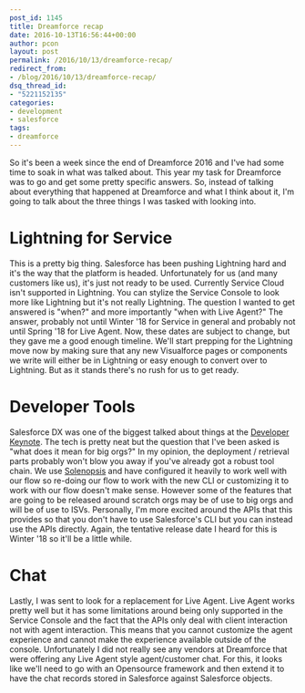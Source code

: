 ```yaml
---
post_id: 1145
title: Dreamforce recap
date: 2016-10-13T16:56:44+00:00
author: pcon
layout: post
permalink: /2016/10/13/dreamforce-recap/
redirect_from:
- /blog/2016/10/13/dreamforce-recap/
dsq_thread_id:
- "5221152135"
categories:
- development
- salesforce
tags:
- dreamforce
---
```

So it's been a week since the end of Dreamforce 2016 and I've had some time to soak in what was talked about.  This year my task for Dreamforce was to go and get some pretty specific answers.  So, instead of talking about everything that happened at Dreamforce and what I think about it, I'm going to talk about the three things I was tasked with looking into.

<!--more-->

# Lightning for Service

This is a pretty big thing.  Salesforce has been pushing Lightning hard and it's the way that the platform is headed.  Unfortunately for us (and many customers like us), it's just not ready to be used.  Currently Service Cloud isn't supported in Lightning.  You can stylize the Service Console to look more like Lightning but it's not really Lightning.  The question I wanted to get answered is "when?" and more importantly "when with Live Agent?"  The answer, probably not until Winter '18 for Service in general and probably not until Spring '18 for Live Agent.  Now, these dates are subject to change, but they gave me a good enough timeline.  We'll start prepping for the Lightning move now by making sure that any new Visualforce pages or components we write will either be in Lightning or easy enough to convert over to Lightning.  But as it stands there's no rush for us to get ready.

# Developer Tools

Salesforce DX was one of the biggest talked about things at the [Developer Keynote](https://www.youtube.com/watch?v=RMKFTLtn0-E).  The tech is pretty neat but the question that I've been asked is "what does it mean for big orgs?"  In my opinion, the deployment / retrieval parts probably won't blow you away if you've already got a robust tool chain.  We use [Solenopsis](http://solenopsis.org/Solenopsis) and have configured it heavily to work well with our flow so re-doing our flow to work with the new CLI or customizing it to work with our flow doesn't make sense.  However some of the features that are going to be released around scratch orgs may be of use to big orgs and will be of use to ISVs.  Personally, I'm more excited around the APIs that this provides so that you don't have to use Salesforce's CLI but you can instead use the APIs directly.  Again, the tentative release date I heard for this is Winter '18 so it'll be a little while.

# Chat

Lastly, I was sent to look for a replacement for Live Agent.  Live Agent works pretty well but it has some limitations around being only supported in the Service Console and the fact that the APIs only deal with client interaction not with agent interaction.  This means that you cannot customize the agent experience and cannot make the experience available outside of the console.  Unfortunately I did not really see any vendors at Dreamforce that were offering any Live Agent style agent/customer chat.  For this, it looks like we'll need to go with an Opensource framework and then extend it to have the chat records stored in Salesforce against Salesforce objects.